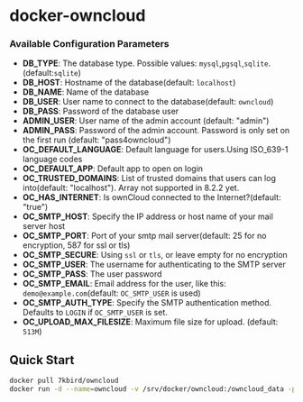 # docker-owncloud

### Available Configuration Parameters

- **DB_TYPE**: The database type. Possible values: `mysql`,`pgsql`,`sqlite`. (default:`sqlite`)
- **DB_HOST**: Hostname of the database(default: `localhost`)
- **DB_NAME**: Name of the database
- **DB_USER**: User name to connect to the database(default: `owncloud`)
- **DB_PASS**: Password of the database user
- **ADMIN_USER**: User name of the admin account (default: "admin")
- **ADMIN_PASS**: Password of the admin account. Password is only set on the first run (default: "pass4owncloud")
- **OC_DEFAULT_LANGUAGE**: Default language for users.Using ISO_639-1 language codes
- **OC_DEFAULT_APP**: Default app to open on login
- **OC_TRUSTED_DOMAINS**: List of trusted domains that users can log into(default: "localhost"). Array not supported in 8.2.2 yet.
- **OC_HAS_INTERNET**: Is ownCloud connected to the Internet?(default: "true")
- **OC_SMTP_HOST**: Specify the IP address or host name of your mail server host
- **OC_SMTP_PORT**: Port of your smtp mail server(default: 25 for no encryption, 587 for ssl or tls)
- **OC_SMTP_SECURE**: Using ``ssl`` or ``tls``, or leave empty for no encryption
- **OC_SMTP_USER**: The username for authenticating to the SMTP server
- **OC_SMTP_PASS**: The user password
- **OC_SMTP_EMAIL**: Email address for the user, like this: ``demo@example.com``(default: ``OC_SMTP_USER`` is used)
- **OC_SMTP_AUTH_TYPE**: Specify the SMTP authentication method. Defaults to ``LOGIN`` if ``OC_SMTP_USER`` is set.
- **OC_UPLOAD_MAX_FILESIZE**: Maximum file size for upload. (default: ``513M``)

## Quick Start

```sh
docker pull 7kbird/owncloud
docker run -d --name=owncloud -v /srv/docker/owncloud:/owncloud_data -p 80:80 7kbird/owncloud
```